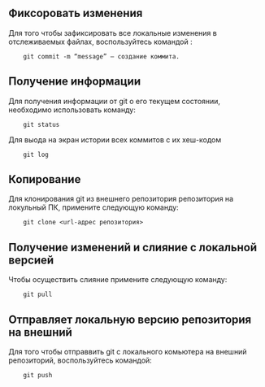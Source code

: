 ## Фиксоровать изменения

Для того чтобы зафиксировать все локальные изменения в отслеживаемых файлах, воспользуйтесь командой :
~~~
	git commit -m “message” – создание коммита.
~~~
## Получение информации

Для получения информации от git о его текущем состоянии, необходимо использовать команду:
~~~
	git status 
~~~

Для выода на экран истории всех коммитов с их хеш-кодом
~~~
	git log 
~~~

## Копирование
Для клонирования git из внешнего репозитория репозитория на локульный ПК, примените следующую команду:
~~~
	git clone <url-адрес репозитория> 
~~~
## Получение изменений и слияние с локальной версией
Чтобы осуществить слияние примените следующую команду:
~~~
	git pull 
  ~~~

## Отправляет локальную версию репозитория на внешний

Для того чтобы отправвить git с локального комьютера на внешний репозиторий, воспользуйтесь командой:
~~~
	git push 
~~~